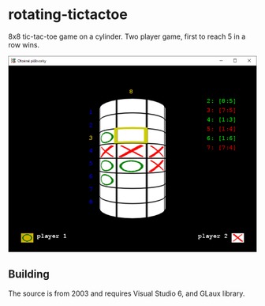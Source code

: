 # rotating-tictactoe
 
8x8 tic-tac-toe game on a cylinder. Two player game, first to reach 5 in a row wins.

![screenshot](img/rotating-tictactoe.png)

## Building

The source is from 2003 and requires Visual Studio 6, and GLaux library.